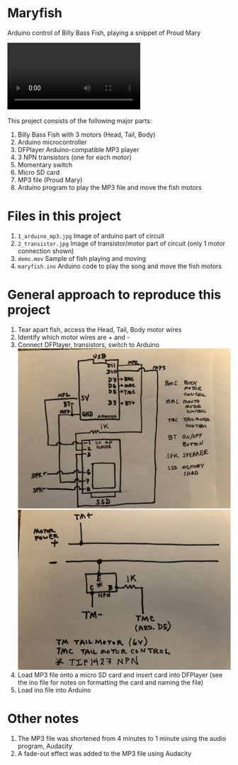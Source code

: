 # Maryfish
Arduino control of Billy Bass Fish, playing a snippet of Proud Mary

![demo.mov](demo.mov)

This project consists of the following major parts:
1. Billy Bass Fish with 3 motors (Head, Tail, Body)
2. Arduino microcontroller
3. DFPlayer Arduino-compatible MP3 player
4. 3 NPN transistors (one for each motor)
5. Momentary switch
6. Micro SD card
7. MP3 file (Proud Mary)
8. Arduino program to play the MP3 file and move the fish motors


# Files in this project
1. `1_arduino_mp3.jpg` Image of arduino part of circuit
2. `2_transistor.jpg` Image of transistor/motor part of circuit (only 1 motor connection shown)
3. `demo.mov` Sample of fish playing and moving
4. `maryfish.ino` Arduino code to play the song and move the fish motors

# General approach to reproduce this project
1. Tear apart fish, access the Head, Tail, Body motor wires
2. Identify which motor wires are + and -
3. Connect DFPlayer, transistors, switch to Arduino
![Arduino+DFPlayer](1_arduino_mp3.jpg)
![Transistor](2_transistor.jpg)
4. Load MP3 file onto a micro SD card and insert card into DFPlayer (see the ino file for notes on formatting the card and naming the file)
5. Load ino file into Arduino

# Other notes
1. The MP3 file was shortened from 4 minutes to 1 minute using the audio program, Audacity
2. A fade-out effect was added to the MP3 file using Audacity
